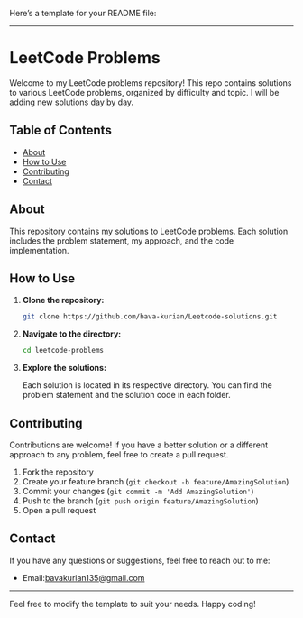 Here’s a template for your README file:

---

# LeetCode Problems

Welcome to my LeetCode problems repository! This repo contains solutions to various LeetCode problems, organized by difficulty and topic. I will be adding new solutions day by day.

## Table of Contents

- [About](#about)
- [How to Use](#how-to-use)
- [Contributing](#contributing)
- [Contact](#contact)

## About

This repository contains my solutions to LeetCode problems. Each solution includes the problem statement, my approach, and the code implementation.

## How to Use

1. **Clone the repository:**

    ```sh
    git clone https://github.com/bava-kurian/Leetcode-solutions.git
    ```

2. **Navigate to the directory:**

    ```sh
    cd leetcode-problems
    ```

3. **Explore the solutions:**

    Each solution is located in its respective directory. You can find the problem statement and the solution code in each folder.

## Contributing

Contributions are welcome! If you have a better solution or a different approach to any problem, feel free to create a pull request.

1. Fork the repository
2. Create your feature branch (`git checkout -b feature/AmazingSolution`)
3. Commit your changes (`git commit -m 'Add AmazingSolution'`)
4. Push to the branch (`git push origin feature/AmazingSolution`)
5. Open a pull request

## Contact

If you have any questions or suggestions, feel free to reach out to me:

- Email:bavakurian135@gmail.com

---

Feel free to modify the template to suit your needs. Happy coding!
